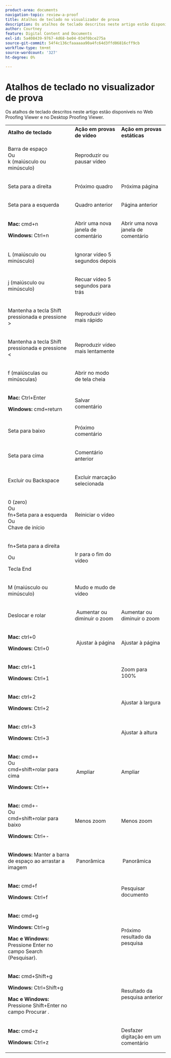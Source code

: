 ```yaml
---
product-area: documents
navigation-topic: review-a-proof
title: Atalhos de teclado no visualizador de prova
description: Os atalhos de teclado descritos neste artigo estão disponíveis no Web Proofing Viewer e no Desktop Proofing Viewer.
author: Courtney
feature: Digital Content and Documents
exl-id: 5a408439-9767-4d68-be04-034f0bce275a
source-git-commit: 54f4c136cfaaaaaa90a4fc64d3ffd06816cff9cb
workflow-type: tm+mt
source-wordcount: '327'
ht-degree: 0%

---
```


# Atalhos de teclado no visualizador de prova

Os atalhos de teclado descritos neste artigo estão disponíveis no Web Proofing Viewer e no Desktop Proofing Viewer. 

<table style="table-layout:auto"> 
 <col> 
 <col> 
 <col> 
 <tbody> 
  <tr> 
   <td><strong>Atalho de teclado</strong> </td> 
   <td><strong>Ação em provas de vídeo</strong> </td> 
   <td><strong>Ação em provas estáticas</strong> </td> 
  </tr> 
  <tr> 
   <td> <p>Barra de espaço<br>Ou<br>k (maiúsculo ou minúsculo)</p> </td> 
   <td> <p>Reproduzir ou pausar vídeo</p> </td> 
   <td> <p> </p> </td> 
  </tr> 
  <tr> 
   <td> <p>Seta para a direita</p> </td> 
   <td> <p>Próximo quadro</p> </td> 
   <td> <p>Próxima página</p> </td> 
  </tr> 
  <tr> 
   <td> <p>Seta para a esquerda</p> </td> 
   <td> <p>Quadro anterior</p> </td> 
   <td> <p>Página anterior</p> </td> 
  </tr> 
  <tr> 
   <td> <p><strong>Mac:</strong> cmd+n</p> <p><strong>Windows:</strong> Ctrl+n</p> </td> 
   <td> <p>Abrir uma nova janela de comentário</p> </td> 
   <td> <p>Abrir uma nova janela de comentário</p> </td> 
  </tr> 
  <tr> 
   <td> <p>L (maiúsculo ou minúsculo)</p> </td> 
   <td> <p>Ignorar vídeo 5 segundos depois</p> </td> 
   <td> <p> </p> </td> 
  </tr> 
  <tr> 
   <td> <p>j (maiúsculo ou minúsculo)</p> </td> 
   <td> <p>Recuar vídeo 5 segundos para trás</p> </td> 
   <td> <p> </p> </td> 
  </tr> 
  <tr> 
   <td> <p>Mantenha a tecla Shift pressionada e pressione &gt;</p> </td> 
   <td> <p>Reproduzir vídeo mais rápido</p> </td> 
   <td> <p> </p> </td> 
  </tr> 
  <tr> 
   <td> <p>Mantenha a tecla Shift pressionada e pressione &lt;</p> </td> 
   <td> <p>Reproduzir vídeo mais lentamente</p> </td> 
   <td> <p> </p> </td> 
  </tr> 
  <tr> 
   <td> <p>f (maiúsculas ou minúsculas)</p> </td> 
   <td> <p>Abrir no modo de tela cheia</p> </td> 
   <td> <p> </p> </td> 
  </tr> 
  <tr> 
   <td> <p><strong>Mac:</strong> Ctrl+Enter </p> <p><strong>Windows:</strong> cmd+return</p> </td> 
   <td> <p>Salvar comentário</p> </td> 
   <td> <p> </p> </td> 
  </tr> 
  <tr> 
   <td> <p>Seta para baixo</p> </td> 
   <td> <p>Próximo comentário</p> </td> 
   <td> <p> </p> </td> 
  </tr> 
  <tr> 
   <td> <p>Seta para cima</p> </td> 
   <td> <p>Comentário anterior</p> </td> 
   <td> <p> </p> </td> 
  </tr> 
  <tr> 
   <td> <p>Excluir ou Backspace</p> </td> 
   <td> <p>Excluir marcação selecionada</p> </td> 
   <td> <p> </p> </td> 
  </tr> 
  <tr> 
   <td> <p>0 (zero)<br>Ou<br> fn+Seta para a esquerda<br> Ou<br> Chave de início</p> </td> 
   <td> <p>Reiniciar o vídeo</p> </td> 
   <td> <p> </p> </td> 
  </tr> 
  <tr> 
   <td> <p>fn+Seta para a direita</p> <p>Ou</p> <p>Tecla End</p> </td> 
   <td> <p>Ir para o fim do vídeo</p> </td> 
   <td> <p> </p> </td> 
  </tr> 
  <tr> 
   <td> <p>M (maiúsculo ou minúsculo)</p> </td> 
   <td> <p>Mudo e mudo de vídeo</p> </td> 
   <td> <p> </p> </td> 
  </tr> 
  <tr> 
   <td> <p>Deslocar e rolar</p> </td> 
   <td> <p> Aumentar ou diminuir o zoom</p> </td> 
   <td> <p>Aumentar ou diminuir o zoom</p> </td> 
  </tr> 
  <tr> 
   <td> <p><strong>Mac:</strong> ctrl+0</p> <p><strong>Windows:</strong> Ctrl+0</p> </td> 
   <td> <p> Ajustar à página</p> </td> 
   <td> <p>Ajustar à página</p> </td> 
  </tr> 
  <tr> 
   <td> <p><strong>Mac:</strong> ctrl+1</p> <p><strong>Windows:</strong> Ctrl+1</p> </td> 
   <td> <p> </p> </td> 
   <td> <p>Zoom para 100% </p> </td> 
  </tr> 
  <tr> 
   <td> <p><strong>Mac:</strong> ctrl+2</p> <p><strong>Windows:</strong> Ctrl+2</p> </td> 
   <td> <p> </p> </td> 
   <td> <p>Ajustar à largura </p> </td> 
  </tr> 
  <tr> 
   <td> <p><strong>Mac:</strong> ctrl+3</p> <p><strong>Windows:</strong> Ctrl+3 </p> </td> 
   <td> <p> </p> </td> 
   <td> <p>Ajustar à altura </p> </td> 
  </tr> 
  <tr> 
   <td> <p><strong>Mac:</strong> cmd++ <br>Ou <br>cmd+shift+rolar para cima</p> <p><strong>Windows:</strong> Ctrl++</p> </td> 
   <td> <p> Ampliar</p> </td> 
   <td> <p>Ampliar </p> </td> 
  </tr> 
  <tr> 
   <td> <p><strong>Mac:</strong> cmd+- <br>Ou <br>cmd+shift+rolar para baixo</p> <p><strong>Windows:</strong> Ctrl+-</p> </td> 
   <td> <p>Menos zoom </p> </td> 
   <td> <p>Menos zoom</p> </td> 
  </tr> 
  <tr> 
   <td> <p><strong>Windows:</strong> Manter a barra de espaço ao arrastar a imagem</p> </td> 
   <td> <p> Panorâmica</p> </td> 
   <td> <p> Panorâmica</p> </td> 
  </tr> 
  <tr> 
   <td> <p><strong>Mac:</strong> cmd+f</p> <p><strong>Windows</strong>: Ctrl+f</p> </td> 
   <td> <p> </p> </td> 
   <td> <p>Pesquisar documento</p> </td> 
  </tr> 
  <tr> 
   <td> <p><strong>Mac:</strong> cmd+g</p> <p><strong>Windows:</strong> Ctrl+g</p> <p><strong>Mac e Windows:</strong> Pressione Enter no campo Search (Pesquisar).</p> </td> 
   <td> <p> </p> </td> 
   <td> <p>Próximo resultado da pesquisa</p> </td> 
  </tr> 
  <tr> 
   <td> <p><strong>Mac:</strong> cmd+Shift+g</p> <p><strong>Windows:</strong> Ctrl+Shift+g</p> <p><strong>Mac e Windows:</strong> Pressione Shift+Enter no campo Procurar .</p> </td> 
   <td> <p> </p> </td> 
   <td> <p>Resultado da pesquisa anterior</p> </td> 
  </tr> 
  <tr> 
   <td> <p><strong>Mac:</strong> cmd+z</p> <p><strong>Windows:</strong> Ctrl+z</p> </td> 
   <td> <p> </p> </td> 
   <td> <p>Desfazer digitação em um comentário</p> </td> 
  </tr> 
 </tbody> 
</table>
